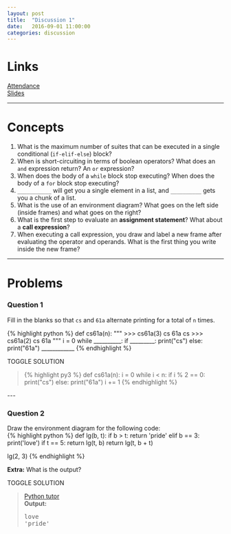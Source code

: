 ```yaml
---
layout: post
title:  "Discussion 1"
date:   2016-09-01 11:00:00
categories: discussion
---
```


# Links
[Attendance](http://tiny.cc/tammy-disc01)  
[Slides](https://docs.google.com/presentation/d/1lnPyRlLJZR7JA1NlpUooiSJqDLw3GOy6IA3IbfrZsSY/edit?usp=sharing)

---

# Concepts  
1. What is the maximum number of suites that can be executed in a single conditional (`if-elif-else`) block?
2. When is short-circuiting in terms of boolean operators? What does an `and` expression return? An `or` expression?
3. When does the body of a `while` block stop executing? When does the body of a `for` block stop executing?
4. `___________` will get you a single element in a list, and `__________` gets you a chunk of a list.
5. What is the use of an environment diagram? What goes on the left side (inside frames) and what goes on the right?
6. What is the first step to evaluate an **assignment statement**? What about a **call expression**?
6. When executing a call expression, you draw and label a new frame after evaluating the operator and operands. What is the first thing you write inside the new frame?

--- 

# Problems  

### Question 1  

Fill in the blanks so that <code>cs</code> and <code>61a</code> alternate printing for a total of <code>n</code> times.

{% highlight python %}
def cs61a(n):
    """
    >>> cs61a(3)
    cs
    61a
    cs
    >>> cs61a(2)
    cs
    61a
    """
    i = 0
    while __________:
        if _________:
            print("cs")
        else:
            print("61a")
        ____________
{% endhighlight %}    

<a class="btn btn-default solution-toggle-3">TOGGLE SOLUTION</a>

<blockquote class="solution-3">
{% highlight py3 %}
def cs61a(n):
    i = 0
    while i < n:
        if i % 2 == 0:
            print("cs")
        else:
            print("61a")
        i += 1
{% endhighlight %}    
</blockquote>
 --- 
  
### Question 2  
Draw the environment diagram for the following code:  
{% highlight python %}
def lg(b, t):
    if b > t:
        return 'pride'
    elif b == 3:
        print('love')
    if t == 5:
        return lg(t, b)
    return lg(t, b + t)

lg(2, 3)
{% endhighlight %}

**Extra:** What is the output?

<a class="btn btn-default solution-toggle-2">TOGGLE SOLUTION</a>

<blockquote class="solution-2"><a href="http://pythontutor.com/composingprograms.html#code=def+lg(b,+t%29%3A%0A++++if+b+%3E+t%3A%0A++++++++return+'pride'%0A++++elif+b+%3D%3D+3%3A%0A++++++++print('pride'%29%0A++++if+t+%3D%3D+5%3A%0A++++++++return+lg(t,+b%29%0A++++return+lg(b,+b+%2B+t%29%0A%0Alg(2,+3%29&mode=display&origin=composingprograms.js&cumulative=true&py=3&rawInputLstJSON=%5B%5D&curInstr=16">Python tutor</a> <br/>
<b>Output:</b>
<pre>love
'pride'
</pre>

